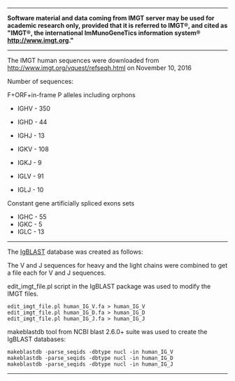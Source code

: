 ___
**Software material and data coming from IMGT server may be used for academic research only, provided that it is referred to IMGT®, and cited as "IMGT®, the international ImMunoGeneTics information system® http://www.imgt.org."** 
___

The IMGT human sequences were downloaded from http://www.imgt.org/vquest/refseqh.html on November 10, 2016

Number of sequences:

F+ORF+in-frame P alleles including orphons
* IGHV - 350
* IGHD - 44
* IGHJ - 13
  
* IGKV - 108
* IGKJ - 9
  
* IGLV - 91
* IGLJ - 10

Constant gene artificially spliced exons sets
* IGHC - 55
* IGKC - 5
* IGLC - 13
___

The [IgBLAST](https://www.ncbi.nlm.nih.gov/igblast/) database was created as follows:

The V and J sequences for heavy and the light chains were combined to get a file each for V and J sequences.  

edit_imgt_file.pl script in the IgBLAST package was used to modify the IMGT files.
```
edit_imgt_file.pl human_IG_V.fa > human_IG_V
edit_imgt_file.pl human_IG_D.fa > human_IG_D
edit_imgt_file.pl human_IG_J.fa > human_IG_J
```

makeblastdb tool from NCBI blast 2.6.0+ suite was used to create the IgBLAST databases:
```
makeblastdb -parse_seqids -dbtype nucl -in human_IG_V
makeblastdb -parse_seqids -dbtype nucl -in human_IG_D
makeblastdb -parse_seqids -dbtype nucl -in human_IG_J
```
___
